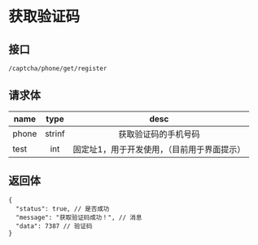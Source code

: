 # 获取验证码

## 接口
```
/captcha/phone/get/register
```

## 请求体
| name     | type     | desc     |
|----------|:--------:|:--------:|
| phone    | strinf   | 获取验证码的手机号码 |
| test     | int      | 固定址1，用于开发使用，（目前用于界面提示）|

## 返回体
```json5
{
  "status": true, // 是否成功
  "message": "获取验证码成功！", // 消息
  "data": 7387 // 验证码
}
```